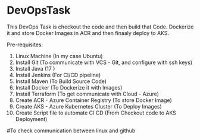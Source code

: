 # DevOpsTask
This DevOps Task is checkout the code and then build that Code. Dockerize it and store Docker Images in ACR and then finaaly deploy to AKS.

Pre-requisites:

1. Linux Machine (In my case Ubuntu)
2. Install Git (To communicate with VCS - Git, and configure with ssh keys)
3. Install Java (17 )
4. Install Jenkins (For CI/CD pipeline)
5. Install Maven (To Build Source Code)
6. Install Docker (To Dockerize it with Images)
7. Install Terraform (To get communicate with Cloud - Azure)
8. Create ACR - Azure Container Registry (To store Docker Image)
9. Create AKS - Azure Kubernetes Cluster (To Deploy Images)
10. Create Script file to automate CI CD (From Checkout code to AKS Deployment)

#To check communication between linux and github

